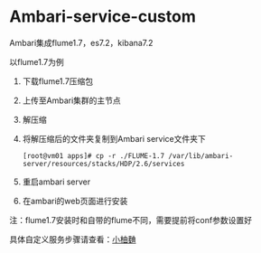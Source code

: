 # Ambari-service-custom
Ambari集成flume1.7，es7.2，kibana7.2

以flume1.7为例

1. 下载flume1.7压缩包
2. 上传至Ambari集群的主节点
3. 解压缩
4. 将解压缩后的文件夹复制到Ambari service文件夹下
    
    ```shell
    [root@vm01 apps]# cp -r ./FLUME-1.7 /var/lib/ambari-server/resources/stacks/HDP/2.6/services
    ```
5. 重启ambari server
6. 在ambari的web页面进行安装

注：flume1.7安装时和自带的flume不同，需要提前将conf参数设置好

具体自定义服务步骤请查看：[小柚麯](https://zzditto.cn/2019/12/16/Learn/Ambari2-6-2%E5%92%8CFlume1-7%E9%9B%86%E6%88%90/#more)
